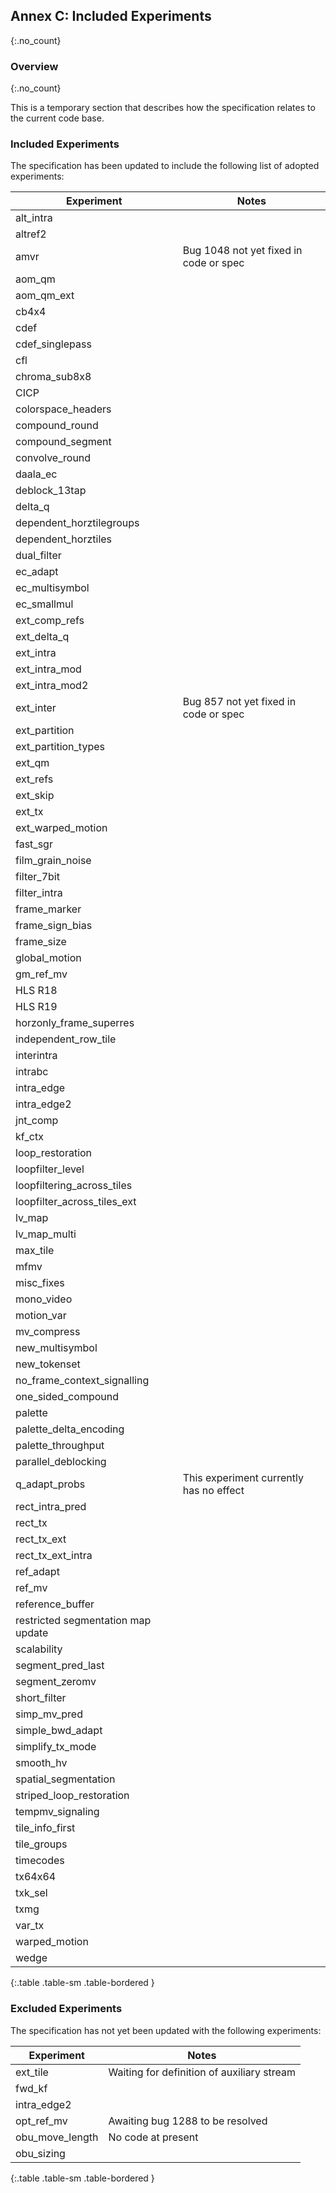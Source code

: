 ## Annex C: Included Experiments
{:.no_count}

### Overview
{:.no_count}

This is a temporary section that describes how the specification relates to the current code base.

### Included Experiments

The specification has been updated to include the following list of adopted experiments:

| Experiment                    | Notes
| ----------------------------- | ---------------------------
| alt_intra                     |
| altref2                       |
| amvr                          | Bug 1048 not yet fixed in code or spec
| aom_qm                        |
| aom_qm_ext                    |
| cb4x4                         |
| cdef                          |
| cdef_singlepass               |
| cfl                           |
| chroma_sub8x8                 |
| CICP                          |
| colorspace_headers            |
| compound_round                |
| compound_segment              |
| convolve_round                |
| daala_ec                      |
| deblock_13tap                 |
| delta_q                       |
| dependent_horztilegroups      |
| dependent_horztiles           |
| dual_filter                   |
| ec_adapt                      |
| ec_multisymbol                |
| ec_smallmul                   |
| ext_comp_refs                 |
| ext_delta_q                   |
| ext_intra                     |
| ext_intra_mod                 |
| ext_intra_mod2                |
| ext_inter                     | Bug 857 not yet fixed in code or spec
| ext_partition                 | 
| ext_partition_types           |
| ext_qm                        |
| ext_refs                      | 
| ext_skip                      |
| ext_tx                        |
| ext_warped_motion             |
| fast_sgr                      |
| film_grain_noise              |
| filter_7bit                   |
| filter_intra                  |
| frame_marker                  |
| frame_sign_bias               |
| frame_size                    |
| global_motion                 |
| gm_ref_mv                     |
| HLS R18                       |
| HLS R19                       |
| horzonly_frame_superres       |
| independent_row_tile          |
| interintra                    |
| intrabc                       |
| intra_edge                    |
| intra_edge2                   |
| jnt_comp                      |
| kf_ctx                        |
| loop_restoration              |
| loopfilter_level              |
| loopfiltering_across_tiles    |
| loopfilter_across_tiles_ext   |
| lv_map                        |
| lv_map_multi                  |
| max_tile                      |
| mfmv                          |
| misc_fixes                    |
| mono_video                    |
| motion_var                    |
| mv_compress                   |
| new_multisymbol               |
| new_tokenset                  |
| no_frame_context_signalling   |
| one_sided_compound            |
| palette                       |
| palette_delta_encoding        |
| palette_throughput            |
| parallel_deblocking           |
| q_adapt_probs                 | This experiment currently has no effect
| rect_intra_pred               |
| rect_tx                       |
| rect_tx_ext                   |
| rect_tx_ext_intra             |
| ref_adapt                     |
| ref_mv                        |
| reference_buffer              |
| restricted segmentation map update |
| scalability                   |
| segment_pred_last             |
| segment_zeromv                |
| short_filter                  |
| simp_mv_pred                  |
| simple_bwd_adapt              |
| simplify_tx_mode              |
| smooth_hv                     |
| spatial_segmentation          |
| striped_loop_restoration      |
| tempmv_signaling              |
| tile_info_first               |
| tile_groups                   |
| timecodes                     |
| tx64x64                       |
| txk_sel                       |
| txmg                          |
| var_tx                        |
| warped_motion                 |
| wedge                         |
{:.table .table-sm .table-bordered }

### Excluded Experiments

The specification has not yet been updated with the following experiments:

| Experiment                    | Notes
| ----------------------------- | ---------------------------
| ext_tile                      | Waiting for definition of auxiliary stream
| fwd_kf                        |
| intra_edge2                   |
| opt_ref_mv                    | Awaiting bug 1288 to be resolved
| obu_move_length               | No code at present
| obu_sizing                    |
{:.table .table-sm .table-bordered }


